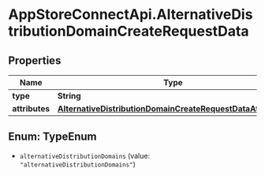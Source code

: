 # AppStoreConnectApi.AlternativeDistributionDomainCreateRequestData

## Properties

Name | Type | Description | Notes
------------ | ------------- | ------------- | -------------
**type** | **String** |  | 
**attributes** | [**AlternativeDistributionDomainCreateRequestDataAttributes**](AlternativeDistributionDomainCreateRequestDataAttributes.md) |  | 



## Enum: TypeEnum


* `alternativeDistributionDomains` (value: `"alternativeDistributionDomains"`)




